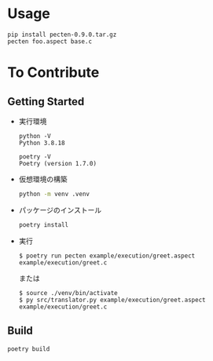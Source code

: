 # Usage

```
pip install pecten-0.9.0.tar.gz
pecten foo.aspect base.c
```

# To Contribute

## Getting Started

- 実行環境

  ```
  python -V
  Python 3.8.18

  poetry -V
  Poetry (version 1.7.0)
  ```

- 仮想環境の構築

  ```bash
  python -m venv .venv
  ```

- パッケージのインストール

  ```bash
  poetry install
  ```

- 実行

  ```
  $ poetry run pecten example/execution/greet.aspect example/execution/greet.c
  ```

  または

  ```
  $ source ./venv/bin/activate
  $ py src/translator.py example/execution/greet.aspect example/execution/greet.c
  ```

## Build

```
poetry build
```
